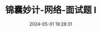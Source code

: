 ---
title: 锦囊妙计-网络-面试题 Ⅰ
date: 2024-05-01 19:28:31
tags: 
  - CS 
categories: 
  - Interview
password: zzy   
message: 会员文档
---
